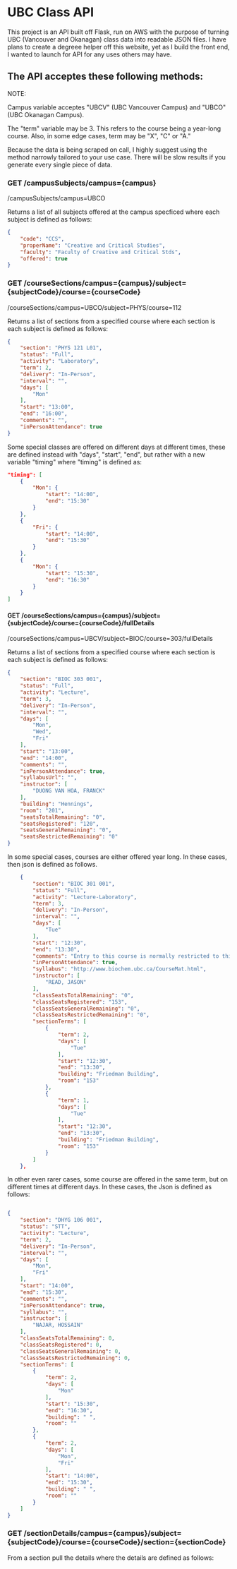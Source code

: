 # UBC Class API

This project is an API built off Flask, run on AWS with the purpose of turning UBC (Vancouver and Okanagan) class data into readable JSON files. I have plans to create a degreee helper off this website, yet as I build the front end, I wanted to launch for API for any uses others may have.

## The API acceptes these following methods:

NOTE: 

Campus variable acceptes "UBCV" (UBC Vancouver Campus) and "UBCO" (UBC Okanagan Campus).

The "term" variable may be 3. This refers to the course being a year-long course. Also, in some edge cases, term may be "X", "C" or "A."

Because the data is being scraped on call, I highly suggest using the method narrowly tailored to your use case. There will be slow results if you generate every single piece of data.

### GET /campusSubjects/campus={campus}

/campusSubjects/campus=UBCO

Returns a list of all subjects offered at the campus specficed where each subject is defined as follows:

```json
{
    "code": "CCS",
    "properName": "Creative and Critical Studies",
    "faculty": "Faculty of Creative and Critical Stds",
    "offered": true
}
```

### GET /courseSections/campus={campus}/subject={subjectCode}/course={courseCode}

/courseSections/campus=UBCO/subject=PHYS/course=112

Returns a list of sections from a specified course where each section is each subject is defined as follows:

```json
{
    "section": "PHYS 121 L01",
    "status": "Full",
    "activity": "Laboratory",
    "term": 2,
    "delivery": "In-Person",
    "interval": "",
    "days": [
        "Mon"
    ],
    "start": "13:00",
    "end": "16:00",
    "comments": "",
    "inPersonAttendance": true
}
```

Some special classes are offered on different days at different times, these are defined instead with "days", "start", "end", but rather with a new variable "timing" where "timing" is defined as:

```json
"timing": [
    {
        "Mon": {
            "start": "14:00",
            "end": "15:30"
        }
    },
    {
        "Fri": {
            "start": "14:00",
            "end": "15:30"
        }
    },
    {
        "Mon": {
            "start": "15:30",
            "end": "16:30"
        }
    }
]

```

#### GET /courseSections/campus={campus}/subject={subjectCode}/course={courseCode}/fullDetails

/courseSections/campus=UBCV/subject=BIOC/course=303/fullDetails

Returns a list of sections from a specified course where each section is each subject is defined as follows:

```json
{
    "section": "BIOC 303 001",
    "status": "Full",
    "activity": "Lecture",
    "term": 3,
    "delivery": "In-Person",
    "interval": "",
    "days": [
        "Mon",
        "Wed",
        "Fri"
    ],
    "start": "13:00",
    "end": "14:00",
    "comments": "",
    "inPersonAttendance": true,
    "syllabusUrl": "",
    "instructor": [
        "DUONG VAN HOA, FRANCK"
    ],
    "building": "Hennings",
    "room": "201",
    "seatsTotalRemaining": "0",
    "seatsRegistered": "120",
    "seatsGeneralRemaining": "0",
    "seatsRestrictedRemaining": "0"
}
```

In some special cases, courses are either offered year long. In these cases, then json is defined as follows.

```json
    {
        "section": "BIOC 301 001",
        "status": "Full",
        "activity": "Lecture-Laboratory",
        "term": 3,
        "delivery": "In-Person",
        "interval": "",
        "days": [
            "Tue"
        ],
        "start": "12:30",
        "end": "13:30",
        "comments": "Entry to this course is normally restricted to third year students in Biochemistry major and honours programs, who have completed appropriate 1st and 2nd year program requireme dnts, and to Physiology, Pharmacology and Honours Biophysics students who have received approval for their programs.  The academic records of all students who register into the course will be checked and those not having an appropriate academic background for their designated specialization will be de-registered. Additionally, registration in co-requisite courses (Bioc 302 or Bioc 303) will be checked and any students not registered in the appropriate course may be removed from Bioc 301.No preference is given to 4th year students and, accordingly, direct registration is restricted to students with 3rd year standing in the Faculty of Science.  Eligible 4th year students needing to take the course should register into the wait-list section and contact the Biochemistry adviser (jaread@mail.ubc.ca) to request entry to the course.  Approved 4th year students will be registered by the department when their academic standing matches that of the incoming 3rd year class.  ",
        "inPersonAttendance": true,
        "syllabus": "http://www.biochem.ubc.ca/CourseMat.html",
        "instructor": [
            "READ, JASON"
        ],
        "classSeatsTotalRemaining": "0",
        "classSeatsRegistered": "153",
        "classSeatsGeneralRemaining": "0",
        "classSeatsRestrictedRemaining": "0",
        "sectionTerms": [
            {
                "term": 2,
                "days": [
                    "Tue"
                ],
                "start": "12:30",
                "end": "13:30",
                "building": "Friedman Building",
                "room": "153"
            },
            {
                "term": 1,
                "days": [
                    "Tue"
                ],
                "start": "12:30",
                "end": "13:30",
                "building": "Friedman Building",
                "room": "153"
            }
        ]
    },

```

In other even rarer cases, some course are offered in the same term, but on different times at different days. In these cases, the Json is defined as follows:

```json

{
    "section": "DHYG 106 001",
    "status": "STT",
    "activity": "Lecture",
    "term": 2,
    "delivery": "In-Person",
    "interval": "",
    "days": [
        "Mon",
        "Fri"
    ],
    "start": "14:00",
    "end": "15:30",
    "comments": "",
    "inPersonAttendance": true,
    "syllabus": "",
    "instructor": [
        "NAJAR, HOSSAIN"
    ],
    "classSeatsTotalRemaining": 0,
    "classSeatsRegistered": 0,
    "classSeatsGeneralRemaining": 0,
    "classSeatsRestrictedRemaining": 0,
    "sectionTerms": [
        {
            "term": 2,
            "days": [
                "Mon"
            ],
            "start": "15:30",
            "end": "16:30",
            "building": " ",
            "room": ""
        },
        {
            "term": 2,
            "days": [
                "Mon",
                "Fri"
            ],
            "start": "14:00",
            "end": "15:30",
            "building": " ",
            "room": ""
        }
    ]
}

```


### GET /sectionDetails/campus={campus}/subject={subjectCode}/course={courseCode}/section={sectionCode}

From a section pull the details where the details are defined as follows:

```json

```
